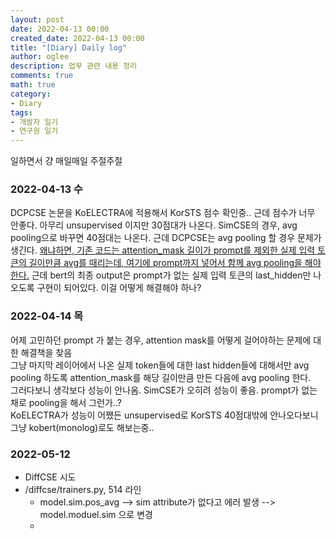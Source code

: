 ```yaml
---
layout: post
date: 2022-04-13 00:00
created_date: 2022-04-13 00:00
title: "[Diary] Daily log"
author: oglee
description: 업무 관련 내용 정리
comments: true
math: true
category:
- Diary
tags:
- 개발자 일기
- 연구원 일기
---
```


일하면서 걍 매일매일 주절주절
 <!--more-->

### 2022-04-13 수

DCPCSE 논문을 KoELECTRA에 적용해서 KorSTS 점수 확인중.. 근데 점수가 너무 안좋다. 
아무리 unsupervised 이지만 30점대가 나온다.
SimCSE의 경우, avg pooling으로 바꾸면 40점대는 나온다.
근데 DCPCSE는 avg pooling 할 경우 문제가 생긴다.
<u>왜냐하면, 기존 코드는 attention_mask 길이가 prompt를 제외한 실제 입력 토큰의 길이만큼 avg를 때리는데, 여기에 prompt까지 넣어서 함께 avg pooling을 해야한다.</u>
근데 bert의 최종 output은 prompt가 없는 실제 입력 토큰의 last_hidden만 나오도록 구현이 되어있다.
이걸 어떻게 해결해야 하나?

### 2022-04-14 목

어제 고민하던 prompt 가 붙는 경우, attention mask를 어떻게 걸어야하는 문제에 대한 해결책을 찾음<br>
그냥 마지막 레이어에서 나온 실제 token들에 대한 last hidden들에 대해서만 avg pooling 하도록 attention_mask를 해당 길이만큼 만든 다음에 avg pooling 한다.<br>
그러다보니 생각보다 성능이 안나옴. SimCSE가 오히려 성능이 좋음. prompt가 없는 채로 pooling을 해서 그런가..? <br>
KoELECTRA가 성능이 어쨌든 unsupervised로 KorSTS 40점대밖에 안나오다보니 그냥 kobert(monolog)로도 해보는중..

### 2022-05-12
- DiffCSE 시도
- /diffcse/trainers.py, 514 라인
  -  model.sim.pos_avg --> sim attribute가 없다고 에러 발생 --> model.moduel.sim 으로 변경
  -  
